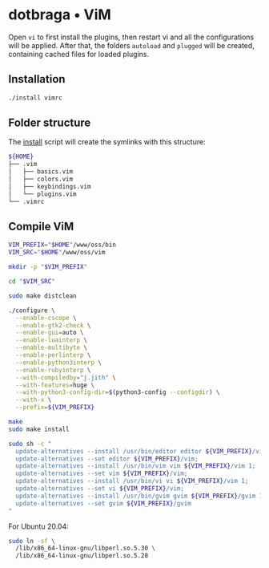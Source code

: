 # dotbraga • ViM

Open `vi` to first install the plugins, then restart vi and all the configurations will be applied. After that, the folders `autoload` and `plugged` will be created, containing cached files for loaded plugins.

## Installation

``` sh
./install vimrc
```

## Folder structure

The [install](../../install) script will create the symlinks with this structure:

``` sh
${HOME}
├── .vim
│   ├── basics.vim
│   ├── colors.vim
│   ├── keybindings.vim
│   └── plugins.vim
└── .vimrc
```

## Compile ViM

``` bash
VIM_PREFIX="$HOME"/www/oss/bin
VIM_SRC="$HOME"/www/oss/vim

mkdir -p "$VIM_PREFIX"

cd "$VIM_SRC"

sudo make distclean

./configure \
  --enable-cscope \
  --enable-gtk2-check \
  --enable-gui=auto \
  --enable-luainterp \
  --enable-multibyte \
  --enable-perlinterp \
  --enable-python3interp \
  --enable-rubyinterp \
  --with-compiledby="j.jith" \
  --with-features=huge \
  --with-python3-config-dir=$(python3-config --configdir) \
  --with-x \
  --prefix=${VIM_PREFIX}

make
sudo make install

sudo sh -c "
  update-alternatives --install /usr/bin/editor editor ${VIM_PREFIX}/vim 1;
  update-alternatives --set editor ${VIM_PREFIX}/vim;
  update-alternatives --install /usr/bin/vim vim ${VIM_PREFIX}/vim 1;
  update-alternatives --set vim ${VIM_PREFIX}/vim;
  update-alternatives --install /usr/bin/vi vi ${VIM_PREFIX}/vim 1;
  update-alternatives --set vi ${VIM_PREFIX}/vim;
  update-alternatives --install /usr/bin/gvim gvim ${VIM_PREFIX}/gvim 1;
  update-alternatives --set gvim ${VIM_PREFIX}/gvim
"
```

For Ubuntu 20.04:
``` bash
sudo ln -sf \
  /lib/x86_64-linux-gnu/libperl.so.5.30 \
  /lib/x86_64-linux-gnu/libperl.so.5.28
```
